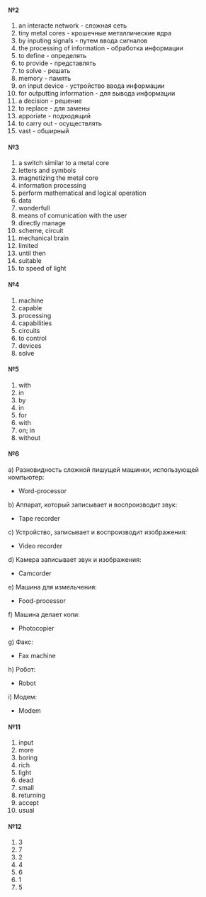 #### №2

1) an interacte network - сложная сеть
2) tiny metal cores - крошечные металлические ядра
3) by inputing signals - путем ввода сигналов
4) the processing of information - обработка информации
5) to define - определять
6) to provide - представлять
7)  to solve - решать
8) memory - память
9) on input device - устройство ввода информации
10) for outputting information - для вывода информации
11) a decision - решение
12) to replace - для замены
13) apporiate - подходящий
14) to carry out - осуществлять
15) vast - обширный

#### №3

1) a switch similar to a metal core
2) letters and symbols
3) magnetizing the metal core
4) information processing
5) perform mathematical and logical operation
6) data
7) wonderfull
8) means of comunication with the user
9) directly manage
10) scheme, circuit
11) mechanical brain
12) limited
13) until then
14) suitable
15) to speed of light

#### №4

1) machine
2) capable
3) processing
4) capabilities
5) circuits
6) to control
7) devices
8) solve

#### №5

1) with
2) in
3) by
4) in
5) for
6) with
7) on; in
8) without

#### №6

 a) Разновидность сложной пишущей машинки, использующей компьютер:
 - Word-processor

 b) Аппарат, который записывает и воспроизводит звук:
 - Tape recorder
 
 c) Устройство, записывает и воспроизводит изображения:
 - Video recorder
 
 d) Камера записывает звук и изображения:
 - Camcorder

e) Машина для измельчения:
- Food-processor

f) Машина делает копи:
- Photocopier

g) Факс:
- Fax machine

h) Робот:
- Robot

i) Модем:
- Modem

#### №11

1) input
2) more
3) boring
4) rich
5) light
6) dead
7) small
8) returning
9) accept
10) usual

#### №12

1) 3
2) 7
3) 2
4) 4
5) 6
6) 1
7) 5
